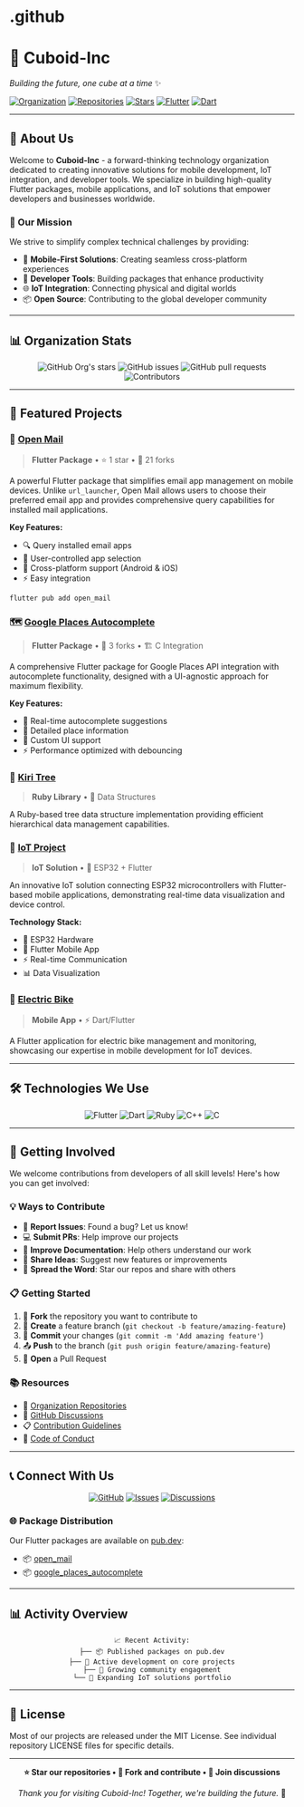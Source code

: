 # .github
# 🧊 Cuboid-Inc
*Building the future, one cube at a time* ✨

[![Organization](https://img.shields.io/badge/Type-Organization-blue.svg)](https://github.com/Cuboid-Inc)
[![Repositories](https://img.shields.io/badge/Repositories-7-brightgreen.svg)](https://github.com/orgs/Cuboid-Inc/repositories)
[![Stars](https://img.shields.io/github/stars/Cuboid-Inc?style=social)](https://github.com/Cuboid-Inc)
[![Flutter](https://img.shields.io/badge/Flutter-%2302569B.svg?style=flat&logo=Flutter&logoColor=white)](https://flutter.dev)
[![Dart](https://img.shields.io/badge/dart-%230175C2.svg?style=flat&logo=dart&logoColor=white)](https://dart.dev)

---

## 🚀 About Us

Welcome to **Cuboid-Inc** - a forward-thinking technology organization dedicated to creating innovative solutions for mobile development, IoT integration, and developer tools. We specialize in building high-quality Flutter packages, mobile applications, and IoT solutions that empower developers and businesses worldwide.

### 🎯 Our Mission
We strive to simplify complex technical challenges by providing:
- 📱 **Mobile-First Solutions**: Creating seamless cross-platform experiences
- 🔧 **Developer Tools**: Building packages that enhance productivity
- 🌐 **IoT Integration**: Connecting physical and digital worlds
- 📦 **Open Source**: Contributing to the global developer community

---

## 📊 Organization Stats

<div align="center">

![GitHub Org's stars](https://img.shields.io/github/stars/Cuboid-Inc?style=for-the-badge&logo=github&logoColor=white&labelColor=black&color=gold)
![GitHub issues](https://img.shields.io/github/issues-search/Cuboid-Inc?query=org%3ACuboid-Inc%20is%3Aopen&style=for-the-badge&logo=github&logoColor=white&labelColor=black&color=red)
![GitHub pull requests](https://img.shields.io/github/issues-pr-search/Cuboid-Inc?query=org%3ACuboid-Inc%20is%3Aopen&style=for-the-badge&logo=github&logoColor=white&labelColor=black&color=blue)
![Contributors](https://img.shields.io/badge/Contributors-10%2B-orange?style=for-the-badge&logo=github&logoColor=white&labelColor=black)

</div>

---

## 🌟 Featured Projects

### 📧 [Open Mail](https://github.com/Cuboid-Inc/open_mail)
> **Flutter Package** • ⭐ 1 star • 🍴 21 forks

A powerful Flutter package that simplifies email app management on mobile devices. Unlike `url_launcher`, Open Mail allows users to choose their preferred email app and provides comprehensive query capabilities for installed mail applications.

**Key Features:**
- 🔍 Query installed email apps
- 🎯 User-controlled app selection
- 📱 Cross-platform support (Android & iOS)
- ⚡ Easy integration

```bash
flutter pub add open_mail
```

### 🗺️ [Google Places Autocomplete](https://github.com/Cuboid-Inc/google_places_autocomplete)
> **Flutter Package** • 🍴 3 forks • 🏗️ C Integration

A comprehensive Flutter package for Google Places API integration with autocomplete functionality, designed with a UI-agnostic approach for maximum flexibility.

**Key Features:**
- 🔄 Real-time autocomplete suggestions
- 📍 Detailed place information
- 🎨 Custom UI support
- ⚡ Performance optimized with debouncing

### 🌳 [Kiri Tree](https://github.com/Cuboid-Inc/kiri_tree)
> **Ruby Library** • 💎 Data Structures

A Ruby-based tree data structure implementation providing efficient hierarchical data management capabilities.

### 🔌 [IoT Project](https://github.com/Cuboid-Inc/iot-project)
> **IoT Solution** • 🔧 ESP32 + Flutter

An innovative IoT solution connecting ESP32 microcontrollers with Flutter-based mobile applications, demonstrating real-time data visualization and device control.

**Technology Stack:**
- 🔧 ESP32 Hardware
- 📱 Flutter Mobile App
- ⚡ Real-time Communication
- 📊 Data Visualization

### 🚴 [Electric Bike](https://github.com/Cuboid-Inc/electric_bike)
> **Mobile App** • ⚡ Dart/Flutter

A Flutter application for electric bike management and monitoring, showcasing our expertise in mobile development for IoT devices.

---

## 🛠️ Technologies We Use

<div align="center">

![Flutter](https://img.shields.io/badge/Flutter-%2302569B.svg?style=for-the-badge&logo=Flutter&logoColor=white)
![Dart](https://img.shields.io/badge/dart-%230175C2.svg?style=for-the-badge&logo=dart&logoColor=white)
![Ruby](https://img.shields.io/badge/ruby-%23CC342D.svg?style=for-the-badge&logo=ruby&logoColor=white)
![C++](https://img.shields.io/badge/c++-%2300599C.svg?style=for-the-badge&logo=c%2B%2B&logoColor=white)
![C](https://img.shields.io/badge/c-%2300599C.svg?style=for-the-badge&logo=c&logoColor=white)

</div>

---

## 🤝 Getting Involved

We welcome contributions from developers of all skill levels! Here's how you can get involved:

### 💡 Ways to Contribute
- 🐛 **Report Issues**: Found a bug? Let us know!
- 💻 **Submit PRs**: Help improve our projects
- 📖 **Improve Documentation**: Help others understand our work
- 🌟 **Share Ideas**: Suggest new features or improvements
- 📢 **Spread the Word**: Star our repos and share with others

### 📋 Getting Started
1. 🍴 **Fork** the repository you want to contribute to
2. 🌿 **Create** a feature branch (`git checkout -b feature/amazing-feature`)
3. 💾 **Commit** your changes (`git commit -m 'Add amazing feature'`)
4. 📤 **Push** to the branch (`git push origin feature/amazing-feature`)
5. 📝 **Open** a Pull Request

### 📚 Resources
- 🔗 [Organization Repositories](https://github.com/orgs/Cuboid-Inc/repositories)
- 💬 [GitHub Discussions](https://github.com/orgs/Cuboid-Inc/discussions)
- 📋 [Contribution Guidelines](https://github.com/Cuboid-Inc/.github/blob/main/CONTRIBUTING.md)
- 📜 [Code of Conduct](https://github.com/Cuboid-Inc/.github/blob/main/CODE_OF_CONDUCT.md)

---

## 📞 Connect With Us

<div align="center">

[![GitHub](https://img.shields.io/badge/GitHub-100000?style=for-the-badge&logo=github&logoColor=white)](https://github.com/Cuboid-Inc)
[![Issues](https://img.shields.io/badge/Issues-FF6B6B?style=for-the-badge&logo=github&logoColor=white)](https://github.com/issues?q=org%3ACuboid-Inc+is%3Aopen)
[![Discussions](https://img.shields.io/badge/Discussions-4ECDC4?style=for-the-badge&logo=github&logoColor=white)](https://github.com/orgs/Cuboid-Inc/discussions)

</div>

### 🌐 Package Distribution
Our Flutter packages are available on [pub.dev](https://pub.dev/publishers/cuboid-inc.dev):
- 📦 [open_mail](https://pub.dev/packages/open_mail)
- 📦 [google_places_autocomplete](https://pub.dev/packages/google_places_autocomplete)

---

## 📊 Activity Overview

<div align="center">

```
📈 Recent Activity:
├── 📦 Published packages on pub.dev
├── 🔄 Active development on core projects
├── 🌟 Growing community engagement
└── 🚀 Expanding IoT solutions portfolio
```

</div>

---

## 📄 License

Most of our projects are released under the MIT License. See individual repository LICENSE files for specific details.

---

<div align="center">

**⭐ Star our repositories • 🍴 Fork and contribute • 💬 Join discussions**

*Thank you for visiting Cuboid-Inc! Together, we're building the future.* 🚀

</div>

